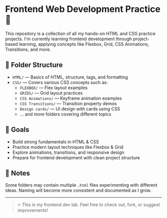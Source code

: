 # Frontend Web Development Practice 🧠

This repository is a collection of all my hands-on HTML and CSS practice projects. I'm currently learning frontend development through project-based learning, applying concepts like Flexbox, Grid, CSS Animations, Transitions, and more.

## 📁 Folder Structure

- `HTML/` — Basics of HTML, structure, tags, and formatting
- `CSS/` — Covers various CSS concepts such as:
  - `FLEXBOX/` — Flex layout examples
  - `GRIDS/` — Grid layout practices
  - `CSS Animations/` — Keyframe animation examples
  - `CSS Transitions/` — Transition property demos
  - `Design cards/` — UI design with cards using CSS
  - ... and more folders covering different topics

## 📌 Goals

- Build strong fundamentals in HTML & CSS
- Practice modern layout techniques like Flexbox & Grid
- Explore animations, transitions, and responsive design
- Prepare for frontend development with clean project structure

## 🧠 Notes

Some folders may contain multiple `.html` files experimenting with different ideas.
Naming will become more consistent and documented as I grow.

---

> 🔥 This is my frontend dev lab. Feel free to check out, fork, or suggest improvements!

